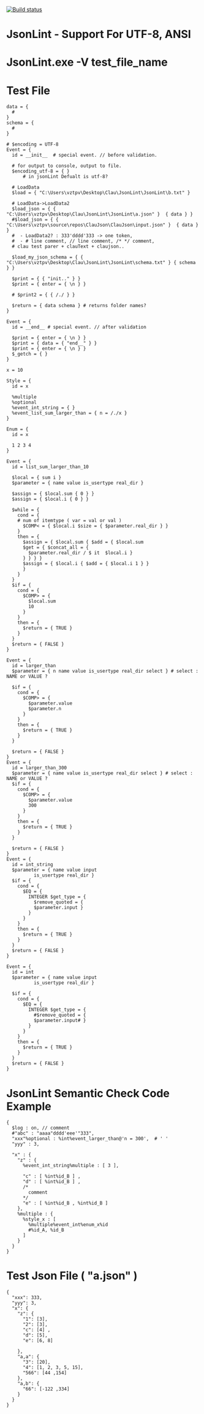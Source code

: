 [![Build status](https://ci.appveyor.com/api/projects/status/56ori3o7534vs89f?svg=true)](https://ci.appveyor.com/project/vztpv/jsonlint)

# JsonLint - Support For UTF-8, ANSI 

# JsonLint.exe -V test_file_name

# Test File

    data = {
      #
    }
    schema = {
      #
    }

    # $encoding = UTF-8
    Event = {
      id = __init__  # special event. // before validation.

      # for output to console, output to file.
      $encoding_utf-8 = { } 
          # in jsonLint Defualt is utf-8?

      # LoadData
      $load = { "C:\Users\vztpv\Desktop\Clau\JsonLint\JsonLint\b.txt" } 

      # LoadData->LoadData2
      $load_json = { { "C:\Users\vztpv\Desktop\Clau\JsonLint\JsonLint\a.json" }  { data } }
      #$load_json = { { "C:\Users\vztpv\source\repos\ClauJson\ClauJson\input.json" }  { data } }
      #  - LoadData2? : 333'dddd'333 -> one token, 
      #  - # line comment, // line comment, /* */ comment,
      # clau test parer + clauText + claujson..

      $load_my_json_schema = { { "C:\Users\vztpv\Desktop\Clau\JsonLint\JsonLint\schema.txt" } { schema } }

      $print = { { "init.." } }
      $print = { enter = { \n } }

      # $print2 = { { /./ } }

      $return = { data schema } # returns folder names?
    }

    Event = {
      id = __end__ # special event. // after validation

      $print = { enter = { \n } }
      $print = { data = { "end__" } }
      $print = { enter = { \n } }
      $_getch = { }
    }

    x = 10

    Style = {
      id = x

      %multiple
      %optional
      %event_int_string = { }
      %event_list_sum_larger_than = { n = /./x }
    }

    Enum = {
      id = x

      1 2 3 4
    }

    Event = { 
      id = list_sum_larger_than_10

      $local = { sum i }
      $parameter = { name value is_usertype real_dir } 

      $assign = { $local.sum { 0 } }
      $assign = { $local.i { 0 } }

      $while = { 
        cond = {                
        # num of itemtype ( var = val or val )
          $COMP< = { $local.i $size = { $parameter.real_dir } }
        }
        then = {
          $assign = { $local.sum { $add = { $local.sum 
          $get = { $concat_all = {
            $parameter.real_dir / $ it  $local.i }
          } } } } 
          $assign = { $local.i { $add = { $local.i 1 } }
          }
        }
      }
      $if = { 
        cond = {
          $COMP> = {
            $local.sum
            10
          }
        }
        then = {
          $return = { TRUE }
        }
      }
      $return = { FALSE }
    }

    Event = { 
      id = larger_than
      $parameter = { n name value is_usertype real_dir select } # select : NAME or VALUE ? 

      $if = { 
        cond = {
          $COMP> = {
            $parameter.value 
            $parameter.n
          }
        }
        then = {
          $return = { TRUE }
        }
      }

      $return = { FALSE }
    }
    Event = { 
      id = larger_than_300
      $parameter = { name value is_usertype real_dir select } # select : NAME or VALUE ? 
      $if = { 
        cond = {
          $COMP> = {
            $parameter.value 
            300
          }
        }
        then = {
          $return = { TRUE }
        }
      }

      $return = { FALSE }
    }
    Event = {
      id = int_string
      $parameter = { name value input
              is_usertype real_dir } 
      $if = { 
        cond = {
          $EQ = { 
            INTEGER $get_type = { 		  
              $remove_quoted = { 
              $parameter.input }
            }
          }
        }
        then = {
          $return = { TRUE }
        }
      }
      $return = { FALSE }
    }

    Event = {
      id = int
      $parameter = { name value input
              is_usertype real_dir } 

      $if = { 
        cond = {
          $EQ = { 
            INTEGER $get_type = { 		  
              #$remove_quoted = { 
              $parameter.input# }
            }
          }
        }
        then = {
          $return = { TRUE }
        }
      }
      $return = { FALSE }
    }


# JsonLint Semantic Check Code Example
    {
      $log : on, // comment 
      #"abc" : "aaaa"dddd'eee'"333",
      "xxx"%optional : %int%event_larger_than@'n = 300',  # ' '
      "yyy" : 3,

      "x" : {
        "z" : { 
          %event_int_string%multiple : [ 3 ],

          "c" : [ %int%id_B ] ,
          "d" : [ %int%id_B ] , 
          /*  
            comment
          */
          "e" : [ %int%id_B , %int%id_B ]		
        },
        %multiple : {
          %style_x : [		
            %multiple%event_int%enum_x%id
            #%id_A, %id_B
          ]
        }
      }
    }

# Test Json File ( "a.json" )

    {
      "xxx": 333,
      "yyy": 3,
      "x": {
        "z": {
          "1": [3],
          "2": [3],
          "c": [4] ,
          "d": [5],
          "e": [6, 8]

        },
        "a,a": {
          "3": [20],
          "4": [1, 2, 3, 5, 15],
          "566": [44 ,154]
        },
        "a,b": {
          "66": [-122 ,334] 
        }
      }
    }
